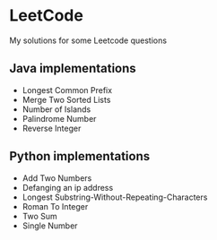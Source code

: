 # LeetCode
My solutions for some Leetcode questions

## Java implementations
- Longest Common Prefix
- Merge Two Sorted Lists	
- Number of Islands	
- Palindrome Number	
- Reverse Integer	

## Python implementations
- Add Two Numbers	
- Defanging an ip address
- Longest Substring-Without-Repeating-Characters	
- Roman To Integer
- Two Sum
- Single Number
